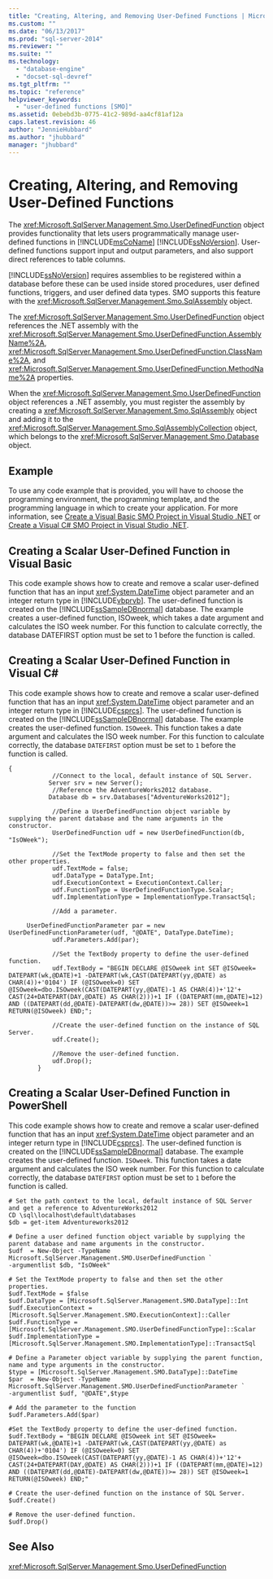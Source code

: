 ```yaml
---
title: "Creating, Altering, and Removing User-Defined Functions | Microsoft Docs"
ms.custom: ""
ms.date: "06/13/2017"
ms.prod: "sql-server-2014"
ms.reviewer: ""
ms.suite: ""
ms.technology: 
  - "database-engine"
  - "docset-sql-devref"
ms.tgt_pltfrm: ""
ms.topic: "reference"
helpviewer_keywords: 
  - "user-defined functions [SMO]"
ms.assetid: 0ebebd3b-0775-41c2-989d-aa4cf81af12a
caps.latest.revision: 46
author: "JennieHubbard"
ms.author: "jhubbard"
manager: "jhubbard"
---
```

# Creating, Altering, and Removing User-Defined Functions
  The <xref:Microsoft.SqlServer.Management.Smo.UserDefinedFunction> object provides functionality that lets users programmatically manage user-defined functions in [!INCLUDE[msCoName](../../includes/msconame-md.md)] [!INCLUDE[ssNoVersion](../../includes/ssnoversion-md.md)]. User-defined functions support input and output parameters, and also support direct references to table columns.  
  
 [!INCLUDE[ssNoVersion](../../includes/ssnoversion-md.md)] requires assemblies to be registered within a database before these can be used inside stored procedures, user defined functions, triggers, and user defined data types. SMO supports this feature with the <xref:Microsoft.SqlServer.Management.Smo.SqlAssembly> object.  
  
 The <xref:Microsoft.SqlServer.Management.Smo.UserDefinedFunction> object references the .NET assembly with the <xref:Microsoft.SqlServer.Management.Smo.UserDefinedFunction.AssemblyName%2A>, <xref:Microsoft.SqlServer.Management.Smo.UserDefinedFunction.ClassName%2A>, and <xref:Microsoft.SqlServer.Management.Smo.UserDefinedFunction.MethodName%2A> properties.  
  
 When the <xref:Microsoft.SqlServer.Management.Smo.UserDefinedFunction> object references a .NET assembly, you must register the assembly by creating a <xref:Microsoft.SqlServer.Management.Smo.SqlAssembly> object and adding it to the <xref:Microsoft.SqlServer.Management.Smo.SqlAssemblyCollection> object, which belongs to the <xref:Microsoft.SqlServer.Management.Smo.Database> object.  
  
## Example  
 To use any code example that is provided, you will have to choose the programming environment, the programming template, and the programming language in which to create your application. For more information, see [Create a Visual Basic SMO Project in Visual Studio .NET](../../../2014/database-engine/dev-guide/create-a-visual-basic-smo-project-in-visual-studio-net.md) or [Create a Visual C&#35; SMO Project in Visual Studio .NET](../../../2014/database-engine/dev-guide/create-a-visual-csharp-smo-project-in-visual-studio-net.md).  
  
## Creating a Scalar User-Defined Function in Visual Basic  
 This code example shows how to create and remove a scalar user-defined function that has an input <xref:System.DateTime> object parameter and an integer return type in [!INCLUDE[vbprvb](../../includes/vbprvb-md.md)]. The user-defined function is created on the [!INCLUDE[ssSampleDBnormal](../../includes/sssampledbnormal-md.md)] database. The example creates a user-defined function, ISOweek, which takes a date argument and calculates the ISO week number. For this function to calculate correctly, the database DATEFIRST option must be set to 1 before the function is called.  
  
<!-- TODO: review snippet reference  [!CODE [SMO How to#SMO_VBUserDefFuncs1](SMO How to#SMO_VBUserDefFuncs1)]  -->  
  
## Creating a Scalar User-Defined Function in Visual C#  
 This code example shows how to create and remove a scalar user-defined function that has an input <xref:System.DateTime> object parameter and an integer return type in [!INCLUDE[csprcs](../../includes/csprcs-md.md)]. The user-defined function is created on the [!INCLUDE[ssSampleDBnormal](../../includes/sssampledbnormal-md.md)] database. The example creates the user-defined function. `ISOweek`. This function takes a date argument and calculates the ISO week number. For this function to calculate correctly, the database `DATEFIRST` option must be set to `1` before the function is called.  
  
```  
{  
            //Connect to the local, default instance of SQL Server.   
           Server srv = new Server();  
            //Reference the AdventureWorks2012 database.   
           Database db = srv.Databases["AdventureWorks2012"];  
  
            //Define a UserDefinedFunction object variable by supplying the parent database and the name arguments in the constructor.   
            UserDefinedFunction udf = new UserDefinedFunction(db, "IsOWeek");  
  
            //Set the TextMode property to false and then set the other properties.   
            udf.TextMode = false;  
            udf.DataType = DataType.Int;  
            udf.ExecutionContext = ExecutionContext.Caller;  
            udf.FunctionType = UserDefinedFunctionType.Scalar;  
            udf.ImplementationType = ImplementationType.TransactSql;  
  
            //Add a parameter.   
  
     UserDefinedFunctionParameter par = new UserDefinedFunctionParameter(udf, "@DATE", DataType.DateTime);  
            udf.Parameters.Add(par);  
  
            //Set the TextBody property to define the user-defined function.   
            udf.TextBody = "BEGIN DECLARE @ISOweek int SET @ISOweek= DATEPART(wk,@DATE)+1 -DATEPART(wk,CAST(DATEPART(yy,@DATE) as CHAR(4))+'0104') IF (@ISOweek=0) SET @ISOweek=dbo.ISOweek(CAST(DATEPART(yy,@DATE)-1 AS CHAR(4))+'12'+ CAST(24+DATEPART(DAY,@DATE) AS CHAR(2)))+1 IF ((DATEPART(mm,@DATE)=12) AND ((DATEPART(dd,@DATE)-DATEPART(dw,@DATE))>= 28)) SET @ISOweek=1 RETURN(@ISOweek) END;";  
  
            //Create the user-defined function on the instance of SQL Server.   
            udf.Create();  
  
            //Remove the user-defined function.   
            udf.Drop();  
        }  
```  
  
## Creating a Scalar User-Defined Function in PowerShell  
 This code example shows how to create and remove a scalar user-defined function that has an input <xref:System.DateTime> object parameter and an integer return type in [!INCLUDE[csprcs](../../includes/csprcs-md.md)]. The user-defined function is created on the [!INCLUDE[ssSampleDBnormal](../../includes/sssampledbnormal-md.md)] database. The example creates the user-defined function. `ISOweek`. This function takes a date argument and calculates the ISO week number. For this function to calculate correctly, the database `DATEFIRST` option must be set to `1` before the function is called.  
  
```  
# Set the path context to the local, default instance of SQL Server and get a reference to AdventureWorks2012  
CD \sql\localhost\default\databases  
$db = get-item Adventureworks2012  
  
# Define a user defined function object variable by supplying the parent database and name arguments in the constructor.   
$udf  = New-Object -TypeName Microsoft.SqlServer.Management.SMO.UserDefinedFunction `  
-argumentlist $db, "IsOWeek"  
  
# Set the TextMode property to false and then set the other properties.   
$udf.TextMode = $false  
$udf.DataType = [Microsoft.SqlServer.Management.SMO.DataType]::Int   
$udf.ExecutionContext = [Microsoft.SqlServer.Management.SMO.ExecutionContext]::Caller  
$udf.FunctionType = [Microsoft.SqlServer.Management.SMO.UserDefinedFunctionType]::Scalar  
$udf.ImplementationType = [Microsoft.SqlServer.Management.SMO.ImplementationType]::TransactSql  
  
# Define a Parameter object variable by supplying the parent function, name and type arguments in the constructor.  
$type = [Microsoft.SqlServer.Management.SMO.DataType]::DateTime  
$par  = New-Object -TypeName Microsoft.SqlServer.Management.SMO.UserDefinedFunctionParameter `  
-argumentlist $udf, "@DATE",$type  
  
# Add the parameter to the function  
$udf.Parameters.Add($par)  
  
#Set the TextBody property to define the user-defined function.   
$udf.TextBody = "BEGIN DECLARE @ISOweek int SET @ISOweek= DATEPART(wk,@DATE)+1 -DATEPART(wk,CAST(DATEPART(yy,@DATE) as CHAR(4))+'0104') IF (@ISOweek=0) SET @ISOweek=dbo.ISOweek(CAST(DATEPART(yy,@DATE)-1 AS CHAR(4))+'12'+ CAST(24+DATEPART(DAY,@DATE) AS CHAR(2)))+1 IF ((DATEPART(mm,@DATE)=12) AND ((DATEPART(dd,@DATE)-DATEPART(dw,@DATE))>= 28)) SET @ISOweek=1 RETURN(@ISOweek) END;"  
  
# Create the user-defined function on the instance of SQL Server.   
$udf.Create()  
  
# Remove the user-defined function.   
$udf.Drop()  
```  
  
## See Also  
 <xref:Microsoft.SqlServer.Management.Smo.UserDefinedFunction>  
  
  